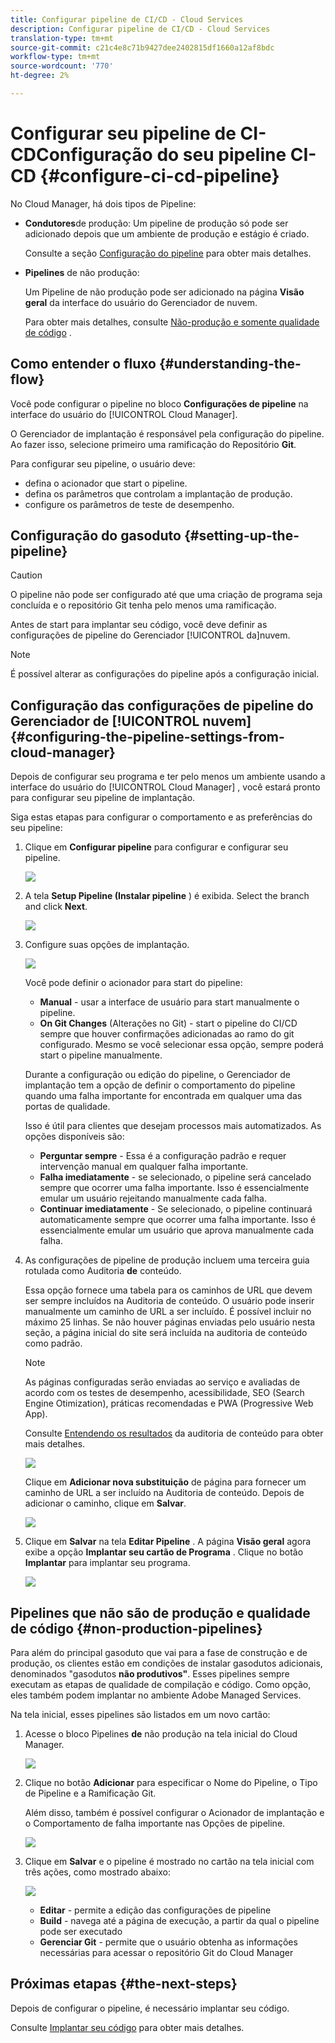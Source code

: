 ```yaml
---
title: Configurar pipeline de CI/CD - Cloud Services
description: Configurar pipeline de CI/CD - Cloud Services
translation-type: tm+mt
source-git-commit: c21c4e8c71b9427dee2402815df1660a12af8bdc
workflow-type: tm+mt
source-wordcount: '770'
ht-degree: 2%

---
```



# Configurar seu pipeline de CI-CDConfiguração do seu pipeline CI-CD {#configure-ci-cd-pipeline}

No Cloud Manager, há dois tipos de Pipeline:

* **Condutores**de produção:
Um pipeline de produção só pode ser adicionado depois que um ambiente de produção e estágio é criado.

   Consulte a seção [Configuração do pipeline](configure-pipeline.md#setting-up-the-pipeline) para obter mais detalhes.

* **Pipelines** de não produção:

   Um Pipeline de não produção pode ser adicionado na página **Visão geral** da interface do usuário do Gerenciador de nuvem.

   Para obter mais detalhes, consulte [Não-produção e somente qualidade de código](configure-pipeline.md#non-production-pipelines) .

## Como entender o fluxo {#understanding-the-flow}

Você pode configurar o pipeline no bloco **Configurações de pipeline** na interface do usuário do [!UICONTROL Cloud Manager].

O Gerenciador de implantação é responsável pela configuração do pipeline. Ao fazer isso, selecione primeiro uma ramificação do Repositório **Git**.

Para configurar seu pipeline, o usuário deve:

* defina o acionador que start o pipeline.
* defina os parâmetros que controlam a implantação de produção.
* configure os parâmetros de teste de desempenho.

## Configuração do gasoduto {#setting-up-the-pipeline}

>[!CAUTION]
>
>O pipeline não pode ser configurado até que uma criação de programa seja concluída e o repositório Git tenha pelo menos uma ramificação.

Antes de start para implantar seu código, você deve definir as configurações de pipeline do Gerenciador [!UICONTROL da]nuvem.

>[!NOTE]
>
>É possível alterar as configurações do pipeline após a configuração inicial.

## Configuração das configurações de pipeline do Gerenciador de [!UICONTROL nuvem] {#configuring-the-pipeline-settings-from-cloud-manager}

Depois de configurar seu programa e ter pelo menos um ambiente usando a interface do usuário do [!UICONTROL Cloud Manager] , você estará pronto para configurar seu pipeline de implantação.

Siga estas etapas para configurar o comportamento e as preferências do seu pipeline:

1. Clique em **Configurar pipeline** para configurar e configurar seu pipeline.

   ![](assets/set-up-pipeline1.png)

1. A tela **Setup Pipeline (Instalar pipeline** ) é exibida. Select the branch and click **Next**.

   ![](assets/setup-pipeline-1.png)

1. Configure suas opções de implantação.

   ![](assets/setup-pipeline-2.png)

   Você pode definir o acionador para start do pipeline:

   * **Manual** - usar a interface de usuário para start manualmente o pipeline.
   * **On Git Changes** (Alterações no Git) - start o pipeline do CI/CD sempre que houver confirmações adicionadas ao ramo do git configurado. Mesmo se você selecionar essa opção, sempre poderá start o pipeline manualmente.

   Durante a configuração ou edição do pipeline, o Gerenciador de implantação tem a opção de definir o comportamento do pipeline quando uma falha importante for encontrada em qualquer uma das portas de qualidade.

   Isso é útil para clientes que desejam processos mais automatizados. As opções disponíveis são:

   * **Perguntar sempre** - Essa é a configuração padrão e requer intervenção manual em qualquer falha importante.
   * **Falha imediatamente** - se selecionado, o pipeline será cancelado sempre que ocorrer uma falha importante. Isso é essencialmente emular um usuário rejeitando manualmente cada falha.
   * **Continuar imediatamente** - Se selecionado, o pipeline continuará automaticamente sempre que ocorrer uma falha importante. Isso é essencialmente emular um usuário que aprova manualmente cada falha.


1. As configurações de pipeline de produção incluem uma terceira guia rotulada como Auditoria **de** conteúdo.

   Essa opção fornece uma tabela para os caminhos de URL que devem ser sempre incluídos na Auditoria de conteúdo. O usuário pode inserir manualmente um caminho de URL a ser incluído. É possível incluir no máximo 25 linhas. Se não houver páginas enviadas pelo usuário nesta seção, a página inicial do site será incluída na auditoria de conteúdo como padrão.

   >[!NOTE]
   > As páginas configuradas serão enviadas ao serviço e avaliadas de acordo com os testes de desempenho, acessibilidade, SEO (Search Engine Otimization), práticas recomendadas e PWA (Progressive Web App).

   Consulte [Entendendo os resultados](/help/implementing/developing/introduction/understand-test-results.md#content-audit-testing) da auditoria de conteúdo para obter mais detalhes.

   ![](assets/content-audit-1.png)

   Clique em **Adicionar nova substituição** de página para fornecer um caminho de URL a ser incluído na Auditoria de conteúdo. Depois de adicionar o caminho, clique em **Salvar**.

   ![](assets/content-audit2.png)

1. Clique em **Salvar** na tela **Editar Pipeline** . A página **Visão geral** agora exibe a opção **Implantar seu cartão de Programa** . Clique no botão **Implantar** para implantar seu programa.

   ![](assets/configure-pipeline5.png)


## Pipelines que não são de produção e qualidade de código {#non-production-pipelines}

Para além do principal gasoduto que vai para a fase de construção e de produção, os clientes estão em condições de instalar gasodutos adicionais, denominados &quot;gasodutos **não produtivos&quot;**. Esses pipelines sempre executam as etapas de qualidade de compilação e código. Como opção, eles também podem implantar no ambiente Adobe Managed Services.

Na tela inicial, esses pipelines são listados em um novo cartão:

1. Acesse o bloco Pipelines **de** não produção na tela inicial do Cloud Manager.

   ![](assets/configure-pipeline6.png)

1. Clique no botão **Adicionar** para especificar o Nome do Pipeline, o Tipo de Pipeline e a Ramificação Git.

   Além disso, também é possível configurar o Acionador de implantação e o Comportamento de falha importante nas Opções de pipeline.

   ![](assets/non-prod-pipe1.png)

1. Clique em **Salvar** e o pipeline é mostrado no cartão na tela inicial com três ações, como mostrado abaixo:

   ![](assets/configure-pipeline8.png)

   * **Editar** - permite a edição das configurações de pipeline
   * **Build** - navega até a página de execução, a partir da qual o pipeline pode ser executado
   * **Gerenciar Git** - permite que o usuário obtenha as informações necessárias para acessar o repositório Git do Cloud Manager

## Próximas etapas {#the-next-steps}

Depois de configurar o pipeline, é necessário implantar seu código.

Consulte [Implantar seu código](deploy-code.md) para obter mais detalhes.
